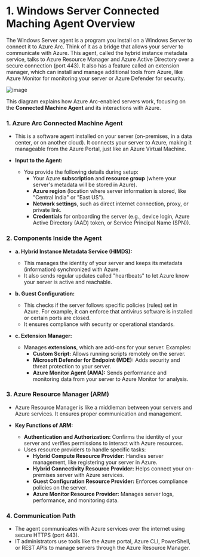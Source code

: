 #  1. Windows Server Connected Maching Agent Overview

The Windows Server agent is a program you install on a Windows Server to connect it to Azure Arc. Think of it as a bridge that allows your server to communicate with Azure. This agent, called the hybrid instance metadata service, talks to Azure Resource Manager and Azure Active Directory over a secure connection (port 443). It also has a feature called an extension manager, which can install and manage additional tools from Azure, like Azure Monitor for monitoring your server or Azure Defender for security. 

![image](https://github.com/user-attachments/assets/109282cf-9e05-481c-b054-5072d6c22bc1)

This diagram explains how Azure Arc-enabled servers work, focusing on the **Connected Machine Agent** and its interactions with Azure.

### **1. Azure Arc Connected Machine Agent**
- This is a software agent installed on your server (on-premises, in a data center, or on another cloud). It connects your server to Azure, making it manageable from the Azure Portal, just like an Azure Virtual Machine.
  
- **Input to the Agent:**
  - You provide the following details during setup:
    - Your Azure **subscription** and **resource group** (where your server's metadata will be stored in Azure).
    - **Azure region** (location where server information is stored, like "Central India" or "East US").
    - **Network settings**, such as direct internet connection, proxy, or private link.
    - **Credentials** for onboarding the server (e.g., device login, Azure Active Directory (AAD) token, or Service Principal Name (SPN)).

### **2. Components Inside the Agent**

- **a. Hybrid Instance Metadata Service (HIMDS):**
  - This manages the identity of your server and keeps its metadata (information) synchronized with Azure.
  - It also sends regular updates called "heartbeats" to let Azure know your server is active and reachable.

- **b. Guest Configuration:**
  - This checks if the server follows specific policies (rules) set in Azure. For example, it can enforce that antivirus software is installed or certain ports are closed.
  - It ensures compliance with security or operational standards.

- **c. Extension Manager:**
  - Manages **extensions**, which are add-ons for your server. Examples:
    - **Custom Script:** Allows running scripts remotely on the server.
    - **Microsoft Defender for Endpoint (MDE):** Adds security and threat protection to your server.
    - **Azure Monitor Agent (AMA):** Sends performance and monitoring data from your server to Azure Monitor for analysis.

### **3. Azure Resource Manager (ARM)**

- Azure Resource Manager is like a middleman between your servers and Azure services. It ensures proper communication and management. 

- **Key Functions of ARM:**
  - **Authentication and Authorization:** Confirms the identity of your server and verifies permissions to interact with Azure resources.
  - Uses resource providers to handle specific tasks:
    - **Hybrid Compute Resource Provider:** Handles server management, like registering your server in Azure.
    - **Hybrid Connectivity Resource Provider:** Helps connect your on-premises server with Azure services.
    - **Guest Configuration Resource Provider:** Enforces compliance policies on the server.
    - **Azure Monitor Resource Provider:** Manages server logs, performance, and monitoring data.


### **4. Communication Path**
- The agent communicates with Azure services over the internet using secure HTTPS (port 443).
- IT administrators use tools like the Azure portal, Azure CLI, PowerShell, or REST APIs to manage servers through the Azure Resource Manager.

